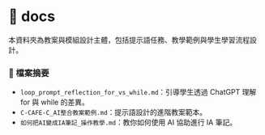 # 📂 docs

本資料夾為教案與模組設計主體，包括提示語任務、教學範例與學生學習流程設計。

### 📄 檔案摘要
- `loop_prompt_reflection_for_vs_while.md`：引導學生透過 ChatGPT 理解 for 與 while 的差異。
- `C-CAFE-C_AI整合教案範例.md`：提示語設計的進階教案範本。
- `如何把AI變成IA筆記_操作教學.md`：教你如何使用 AI 協助進行 IA 筆記。